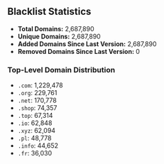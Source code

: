 ## Blacklist Statistics

- **Total Domains:** 2,687,890
- **Unique Domains:** 2,687,890
- **Added Domains Since Last Version:** 2,687,890
- **Removed Domains Since Last Version:** 0

### Top-Level Domain Distribution

-  `.com`: 1,229,478
-  `.org`: 229,761
-  `.net`: 170,778
-  `.shop`: 74,357
-  `.top`: 67,314
-  `.io`: 62,848
-  `.xyz`: 62,094
-  `.pl`: 48,778
-  `.info`: 44,652
-  `.fr`: 36,030
